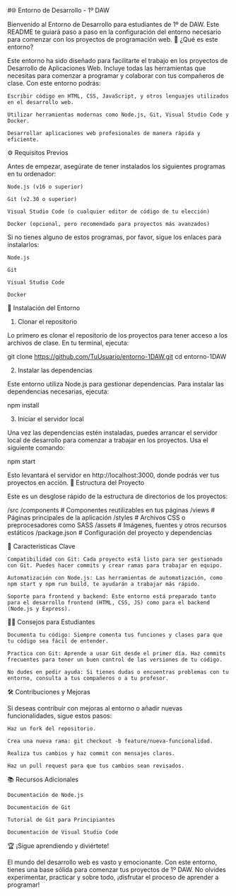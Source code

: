 #🌐 Entorno de Desarrollo - 1º DAW

Bienvenido al Entorno de Desarrollo para estudiantes de 1º de DAW. Este README te guiará paso a paso en la configuración del entorno necesario para comenzar con los proyectos de programación web.
🚀 ¿Qué es este entorno?

Este entorno ha sido diseñado para facilitarte el trabajo en los proyectos de Desarrollo de Aplicaciones Web. Incluye todas las herramientas que necesitas para comenzar a programar y colaborar con tus compañeros de clase. Con este entorno podrás:

    Escribir código en HTML, CSS, JavaScript, y otros lenguajes utilizados en el desarrollo web.

    Utilizar herramientas modernas como Node.js, Git, Visual Studio Code y Docker.

    Desarrollar aplicaciones web profesionales de manera rápida y eficiente.

⚙️ Requisitos Previos

Antes de empezar, asegúrate de tener instalados los siguientes programas en tu ordenador:

    Node.js (v16 o superior)

    Git (v2.30 o superior)

    Visual Studio Code (o cualquier editor de código de tu elección)

    Docker (opcional, pero recomendado para proyectos más avanzados)

Si no tienes alguno de estos programas, por favor, sigue los enlaces para instalarlos:

    Node.js

    Git

    Visual Studio Code

    Docker

🔧 Instalación del Entorno
1. Clonar el repositorio

Lo primero es clonar el repositorio de los proyectos para tener acceso a los archivos de clase. En tu terminal, ejecuta:

git clone https://github.com/TuUsuario/entorno-1DAW.git
cd entorno-1DAW

2. Instalar las dependencias

Este entorno utiliza Node.js para gestionar dependencias. Para instalar las dependencias necesarias, ejecuta:

npm install

3. Iniciar el servidor local

Una vez las dependencias estén instaladas, puedes arrancar el servidor local de desarrollo para comenzar a trabajar en los proyectos. Usa el siguiente comando:

npm start

Esto levantará el servidor en http://localhost:3000, donde podrás ver tus proyectos en acción.
📁 Estructura del Proyecto

Este es un desglose rápido de la estructura de directorios de los proyectos:

/src
  /components  # Componentes reutilizables en tus páginas
  /views      # Páginas principales de la aplicación
  /styles     # Archivos CSS o preprocesadores como SASS
  /assets     # Imágenes, fuentes y otros recursos estáticos
/package.json # Configuración del proyecto y dependencias

🌟 Características Clave

    Compatibilidad con Git: Cada proyecto está listo para ser gestionado con Git. Puedes hacer commits y crear ramas para trabajar en equipo.

    Automatización con Node.js: Las herramientas de automatización, como npm start y npm run build, te ayudarán a trabajar más rápido.

    Soporte para frontend y backend: Este entorno está preparado tanto para el desarrollo frontend (HTML, CSS, JS) como para el backend (Node.js y Express).

👨‍💻 Consejos para Estudiantes

    Documenta tu código: Siempre comenta tus funciones y clases para que tu código sea fácil de entender.

    Practica con Git: Aprende a usar Git desde el primer día. Haz commits frecuentes para tener un buen control de las versiones de tu código.

    No dudes en pedir ayuda: Si tienes dudas o encuentras problemas con tu entorno, consulta a tus compañeros o a tu profesor.

🛠 Contribuciones y Mejoras

Si deseas contribuir con mejoras al entorno o añadir nuevas funcionalidades, sigue estos pasos:

    Haz un fork del repositorio.

    Crea una nueva rama: git checkout -b feature/nueva-funcionalidad.

    Realiza tus cambios y haz commit con mensajes claros.

    Haz un pull request para que tus cambios sean revisados.

📚 Recursos Adicionales

    Documentación de Node.js

    Documentación de Git

    Tutorial de Git para Principiantes

    Documentación de Visual Studio Code

🏆 ¡Sigue aprendiendo y diviértete!

El mundo del desarrollo web es vasto y emocionante. Con este entorno, tienes una base sólida para comenzar tus proyectos de 1º DAW. No olvides experimentar, practicar y sobre todo, ¡disfrutar el proceso de aprender a programar!
